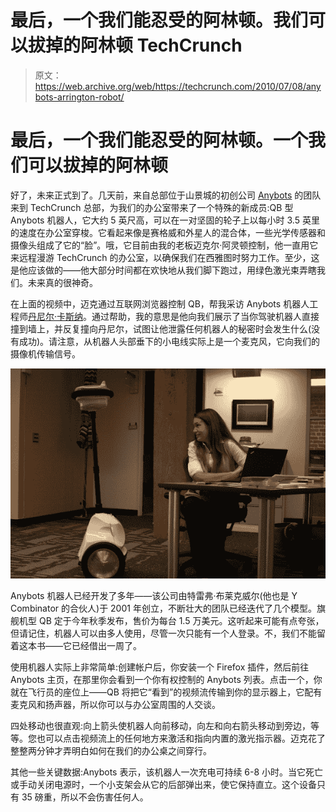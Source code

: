 # 最后，一个我们能忍受的阿林顿。我们可以拔掉的阿林顿 TechCrunch

> 原文：<https://web.archive.org/web/https://techcrunch.com/2010/07/08/anybots-arrington-robot/>

# 最后，一个我们能忍受的阿林顿。一个我们可以拔掉的阿林顿

 好了，未来正式到了。几天前，来自总部位于山景城的初创公司 [Anybots](https://web.archive.org/web/20221207201657/http://www.anybots.com/) 的团队来到 TechCrunch 总部，为我们的办公室带来了一个特殊的新成员:QB 型 Anybots 机器人，它大约 5 英尺高，可以在一对坚固的轮子上以每小时 3.5 英里的速度在办公室穿梭。它看起来像是赛格威和外星人的混合体，一些光学传感器和摄像头组成了它的“脸”。哦，它目前由我的老板迈克尔·阿灵顿控制，他一直用它来远程漫游 TechCrunch 的办公室，以确保我们在西雅图时努力工作。至少，这是他应该做的——他大部分时间都在欢快地从我们脚下跑过，用绿色激光束弄瞎我们。未来真的很神奇。

在上面的视频中，迈克通过互联网浏览器控制 QB，帮我采访 Anybots 机器人工程师[丹尼尔·卡斯纳](https://web.archive.org/web/20221207201657/http://www.crunchbase.com/person/daniel-casner)。通过帮助，我的意思是他向我们展示了当你驾驶机器人直接撞到墙上，并反复撞向丹尼尔，试图让他泄露任何机器人的秘密时会发生什么(没有成功)。请注意，从机器人头部垂下的小电线实际上是一个麦克风，它向我们的摄像机传输信号。

![](img/4939d726e9366e9bf11e042a8e606f27.png)

Anybots 机器人已经开发了多年——该公司由特雷弗·布莱克威尔(他也是 Y Combinator 的合伙人)于 2001 年创立，不断壮大的团队已经迭代了几个模型。旗舰机型 QB 定于今年秋季发布，售价为每台 1.5 万美元。这听起来可能有点夸张，但请记住，机器人可以由多人使用，尽管一次只能有一个人登录。不，我们不能留着这本书——它已经借出一周了。

使用机器人实际上非常简单:创建帐户后，你安装一个 Firefox 插件，然后前往 Anybots 主页，在那里你会看到一个你有权控制的 Anybots 列表。点击一个，你就在飞行员的座位上——QB 将把它“看到”的视频流传输到你的显示器上，它配有麦克风和扬声器，所以你可以与办公室周围的人交谈。

四处移动也很直观:向上箭头使机器人向前移动，向左和向右箭头移动到旁边，等等。您也可以点击视频流上的任何地方来激活和指向内置的激光指示器。迈克花了整整两分钟才弄明白如何在我们的办公桌之间穿行。

其他一些关键数据:Anybots 表示，该机器人一次充电可持续 6-8 小时。当它死亡或手动关闭电源时，一个小支架会从它的后部弹出来，使它保持直立。这个设备只有 35 磅重，所以不会伤害任何人。